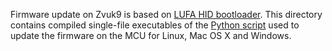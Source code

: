 Firmware update on Zvuk9 is based on [LUFA HID bootloader](https://github.com/abcminiuser/lufa/tree/master/Bootloaders/HID). This directory contains compiled single-file executables of the [Python script](https://github.com/paradajz/OpenDeck/blob/master/src/bootloader/pc/hid_bootloader_loader.py) used to update the firmware on the MCU for Linux, Mac OS X and Windows.
